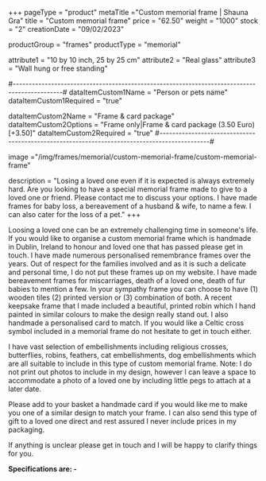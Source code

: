 +++
pageType = "product"
metaTitle ="Custom memorial frame | Shauna Gra"
title = "Custom memorial frame"
price = "62.50"
weight = "1000"
stock = "2"
creationDate = "09/02/2023"

productGroup = "frames"
productType = "memorial"
 
attribute1 = "10 by 10 inch, 25 by 25 cm" 
attribute2 = "Real glass"
attribute3 = "Wall hung or free standing"

#---------------------------------------------------------------------------------------------#
dataItemCustom1Name = "Person or pets name"
dataItemCustom1Required = "true"

dataItemCustom2Name = "Frame & card package"
dataItemCustom2Options = "Frame only|Frame & card package (3.50 Euro)[+3.50]"
dataItemCustom2Required = "true"
#---------------------------------------------------------------------------------------------#

image ="/img/frames/memorial/custom-memorial-frame/custom-memorial-frame"

description = "Losing a loved one even if it is expected is always extremely hard. Are you looking to have a special memorial frame made to give to a loved one or friend. Please contact me to discuss your options. I have made frames for baby loss, a bereavement of a husband & wife, to name a few. I can also cater for the loss of a pet."
+++

Loosing a loved one can be an extremely challenging time in someone's life. If you would like to organise a custom memorial frame which is handmade in Dublin, Ireland to honour and loved one that has passed please get in touch. I have made numerous personalised remembrance frames over the years. Out of respect for the families involved and as it is such a delicate and personal time, I do not put these frames up on my website. I have made bereavement frames for miscarriages, death of a loved one, death of fur babies to mention a few. In your sympathy frame you can choose to have (1) wooden tiles (2) printed version or (3) combination of both. A recent keepsake frame that I made included a beautiful, printed robin which I hand painted in similar colours to make the design really stand out. I also handmade a personalised card to match. If you would like a Celtic cross symbol included in a memorial frame do not hesitate to get in touch either.

I have vast selection of embellishments including religious crosses, butterflies, robins, feathers, cat embellishments, dog embellishments which are all suitable to include in this type of custom memorial frame.
Note: I do not print out photos to include in my design, however I can leave a space to accommodate a photo of a loved one by including little pegs to attach at a later date.

Please add to your basket a handmade card if you would like me to make you one of a similar design to match your frame. I can also send this type of gift to a loved one direct and rest assured I never include prices in my packaging.

If anything is unclear please get in touch and I will be happy to clarify things for you.

**Specifications are: -**
